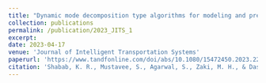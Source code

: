 ```yaml
---
title: "Dynamic mode decomposition type algorithms for modeling and predicting queue lengths at signalized intersections with short lookback"
collection: publications
permalink: /publication/2023_JITS_1
excerpt: 
date: 2023-04-17
venue: 'Journal of Intelligent Transportation Systems'
paperurl: 'https://www.tandfonline.com/doi/abs/10.1080/15472450.2023.2205022'
citation: 'Shabab, K. R., Mustavee, S., Agarwal, S., Zaki, M. H., & Das, S. K. (2023). Dynamic mode decomposition type algorithms for modeling and predicting queue lengths at signalized intersections with short lookback. Journal of Intelligent Transportation Systems, 1–15. https://doi.org/10.1080/15472450.2023.2205022'
---
```

